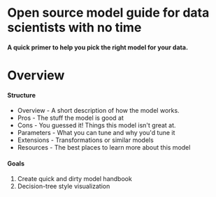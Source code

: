 # Open source model guide for data scientists with no time
#### A quick primer to help you pick the right model for your data. 
# Overview
#### Structure
- Overview - A short description of how the model works.
- Pros - The stuff the model is good at
- Cons - You guessed it! Things this model isn't great at.
- Parameters - What you can tune and why you'd tune it
- Extensions - Transformations or similar models
- Resources - The best places to learn more about this model
#### Goals
1. Create quick and dirty model handbook
2. Decision-tree style visualization 

